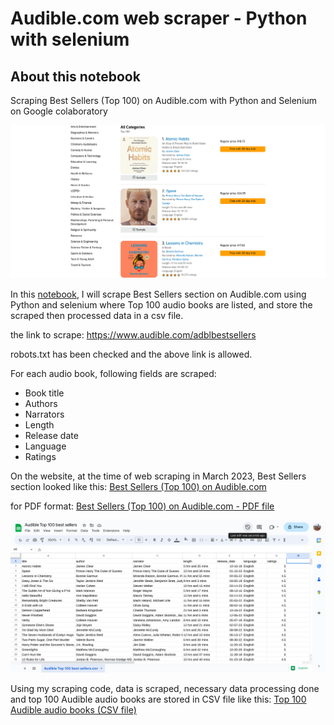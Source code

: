 #  Audible.com web scraper - Python with selenium

## About this notebook

Scraping Best Sellers (Top 100) on Audible.com with Python and Selenium on Google colaboratory

![About this notebook](images/Audiblebooks.png)
    
In this <a href="https://github.com/morikaglobal/audible_selenium/blob/master/Audible%20Selenium.ipynb" target="_blank">notebook</a>, I will scrape Best Sellers section on Audible.com using Python and selenium where Top 100 audio books are listed, and store the scraped then processed data in a csv file.

the link to scrape:
https://www.audible.com/adblbestsellers

robots.txt has been checked and the above link is allowed.

For each audio book, following fields are scraped:
- Book title
- Authors
- Narrators
- Length
- Release date
- Language
- Ratings

On the website, at the time of web scraping in March 2023, 
Best Sellers section looked like this: <a href="https://github.com/morikaglobal/audible_selenium/blob/master/images/AudiblePageLong.png" target="_blank">Best Sellers (Top 100) on Audible.com</a> 

for PDF format: <a href="https://github.com/morikaglobal/audible_selenium/blob/master/images/AudiblePage.pdf" target="_blank">Best Sellers (Top 100) on Audible.com - PDF file</a>

![About this notebook](images/csv_view.png)

Using my scraping code, data is scraped, necessary data processing done and top 100 Audible audio books are stored in CSV file like this: <a href="https://github.com/morikaglobal/audible_selenium/blob/master/Audible%20Top%20100%20best%20sellers.csv" target="_blank">Top 100 Audible audio books (CSV file)</a>

